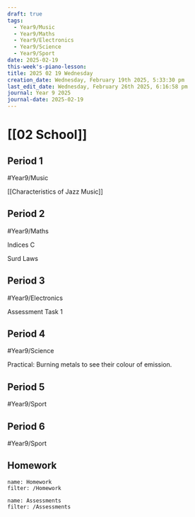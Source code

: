 ```yaml
---
draft: true
tags:
  - Year9/Music
  - Year9/Maths
  - Year9/Electronics
  - Year9/Science
  - Year9/Sport
date: 2025-02-19
this-week's-piano-lesson: 
title: 2025 02 19 Wednesday
creation_date: Wednesday, February 19th 2025, 5:33:30 pm
last_edit_date: Wednesday, February 26th 2025, 6:16:58 pm
journal: Year 9 2025
journal-date: 2025-02-19
---
```


# [[02 School]]

## Period 1

#Year9/Music

[[Characteristics of Jazz Music]]

## Period 2

#Year9/Maths

Indices C

Surd Laws

## Period 3

#Year9/Electronics

Assessment Task 1

## Period 4

#Year9/Science

Practical: Burning metals to see their colour of emission.

## Period 5

#Year9/Sport

## Period 6

#Year9/Sport

## Homework

```todoist
name: Homework
filter: /Homework
```

```todoist
name: Assessments
filter: /Assessments
```

